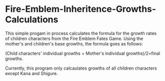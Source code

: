 # Fire-Emblem-Inheritence-Growths-Calculations
This simple progam in process calculates the formula for the growth rates of children characters from the Fire Emblem Fates Game.
Using the mother's and children's base growths, the formula goes as follows:

(Child characters' individual growths + Mother's individual growths)/2=final growths.

Currently, this program only calcaulates growths of all children characters except Kana and Shigure.
